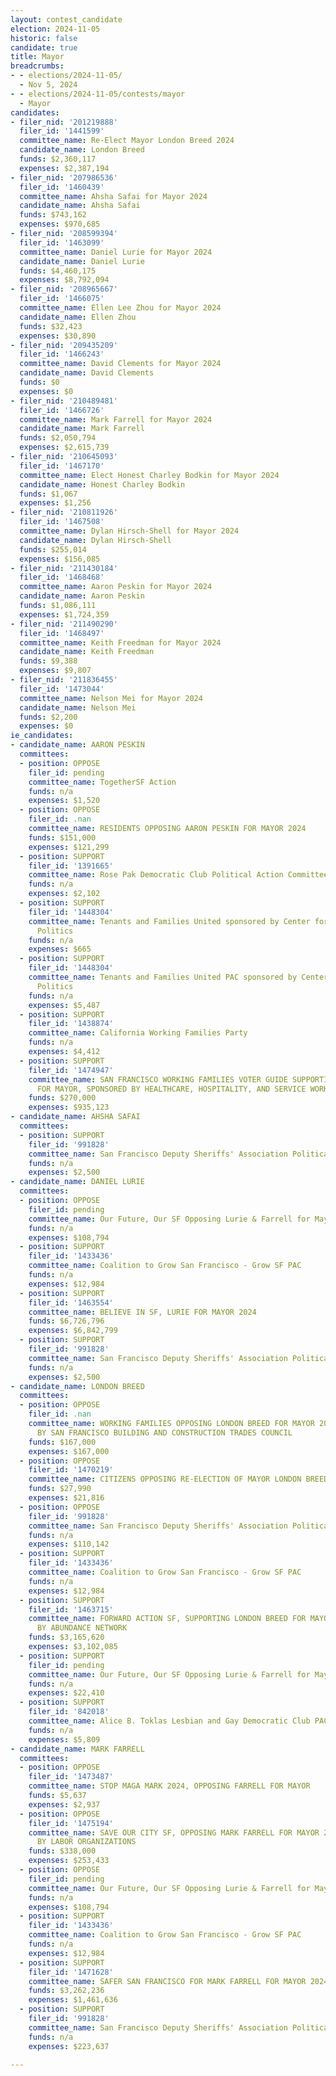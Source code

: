 ```yaml
---
layout: contest_candidate
election: 2024-11-05
historic: false
candidate: true
title: Mayor
breadcrumbs:
- - elections/2024-11-05/
  - Nov 5, 2024
- - elections/2024-11-05/contests/mayor
  - Mayor
candidates:
- filer_nid: '201219888'
  filer_id: '1441599'
  committee_name: Re-Elect Mayor London Breed 2024
  candidate_name: London Breed
  funds: $2,360,117
  expenses: $2,387,194
- filer_nid: '207986536'
  filer_id: '1460439'
  committee_name: Ahsha Safai for Mayor 2024
  candidate_name: Ahsha Safai
  funds: $743,162
  expenses: $970,685
- filer_nid: '208599394'
  filer_id: '1463099'
  committee_name: Daniel Lurie for Mayor 2024
  candidate_name: Daniel Lurie
  funds: $4,460,175
  expenses: $8,792,094
- filer_nid: '208965667'
  filer_id: '1466075'
  committee_name: Ellen Lee Zhou for Mayor 2024
  candidate_name: Ellen Zhou
  funds: $32,423
  expenses: $30,890
- filer_nid: '209435209'
  filer_id: '1466243'
  committee_name: David Clements for Mayor 2024
  candidate_name: David Clements
  funds: $0
  expenses: $0
- filer_nid: '210489481'
  filer_id: '1466726'
  committee_name: Mark Farrell for Mayor 2024
  candidate_name: Mark Farrell
  funds: $2,050,794
  expenses: $2,615,739
- filer_nid: '210645093'
  filer_id: '1467170'
  committee_name: Elect Honest Charley Bodkin for Mayor 2024
  candidate_name: Honest Charley Bodkin
  funds: $1,067
  expenses: $1,256
- filer_nid: '210811926'
  filer_id: '1467508'
  committee_name: Dylan Hirsch-Shell for Mayor 2024
  candidate_name: Dylan Hirsch-Shell
  funds: $255,014
  expenses: $156,085
- filer_nid: '211430184'
  filer_id: '1468468'
  committee_name: Aaron Peskin for Mayor 2024
  candidate_name: Aaron Peskin
  funds: $1,086,111
  expenses: $1,724,359
- filer_nid: '211490290'
  filer_id: '1468497'
  committee_name: Keith Freedman for Mayor 2024
  candidate_name: Keith Freedman
  funds: $9,388
  expenses: $9,807
- filer_nid: '211836455'
  filer_id: '1473044'
  committee_name: Nelson Mei for Mayor 2024
  candidate_name: Nelson Mei
  funds: $2,200
  expenses: $0
ie_candidates:
- candidate_name: AARON PESKIN
  committees:
  - position: OPPOSE
    filer_id: pending
    committee_name: TogetherSF Action
    funds: n/a
    expenses: $1,520
  - position: OPPOSE
    filer_id: .nan
    committee_name: RESIDENTS OPPOSING AARON PESKIN FOR MAYOR 2024
    funds: $151,000
    expenses: $121,299
  - position: SUPPORT
    filer_id: '1391665'
    committee_name: Rose Pak Democratic Club Political Action Committee
    funds: n/a
    expenses: $2,102
  - position: SUPPORT
    filer_id: '1448304'
    committee_name: Tenants and Families United sponsored by Center for Empowered
      Politics
    funds: n/a
    expenses: $665
  - position: SUPPORT
    filer_id: '1448304'
    committee_name: Tenants and Families United PAC sponsored by Center for Empowered
      Politics
    funds: n/a
    expenses: $5,487
  - position: SUPPORT
    filer_id: '1438874'
    committee_name: California Working Families Party
    funds: n/a
    expenses: $4,412
  - position: SUPPORT
    filer_id: '1474947'
    committee_name: SAN FRANCISCO WORKING FAMILIES VOTER GUIDE SUPPORTING AARON PESKIN
      FOR MAYOR, SPONSORED BY HEALTHCARE, HOSPITALITY, AND SERVICE WORKERS UNIONS
    funds: $270,000
    expenses: $935,123
- candidate_name: AHSHA SAFAI
  committees:
  - position: SUPPORT
    filer_id: '991828'
    committee_name: San Francisco Deputy Sheriffs' Association Political Action Committee
    funds: n/a
    expenses: $2,500
- candidate_name: DANIEL LURIE
  committees:
  - position: OPPOSE
    filer_id: pending
    committee_name: Our Future, Our SF Opposing Lurie & Farrell for Mayor 2024
    funds: n/a
    expenses: $108,794
  - position: SUPPORT
    filer_id: '1433436'
    committee_name: Coalition to Grow San Francisco - Grow SF PAC
    funds: n/a
    expenses: $12,984
  - position: SUPPORT
    filer_id: '1463554'
    committee_name: BELIEVE IN SF, LURIE FOR MAYOR 2024
    funds: $6,726,796
    expenses: $6,842,799
  - position: SUPPORT
    filer_id: '991828'
    committee_name: San Francisco Deputy Sheriffs' Association Political Action Committee
    funds: n/a
    expenses: $2,500
- candidate_name: LONDON BREED
  committees:
  - position: OPPOSE
    filer_id: .nan
    committee_name: WORKING FAMILIES OPPOSING LONDON BREED FOR MAYOR 2024 SPONSORED
      BY SAN FRANCISCO BUILDING AND CONSTRUCTION TRADES COUNCIL
    funds: $167,000
    expenses: $167,000
  - position: OPPOSE
    filer_id: '1470219'
    committee_name: CITIZENS OPPOSING RE-ELECTION OF MAYOR LONDON BREED 2024
    funds: $27,990
    expenses: $21,816
  - position: OPPOSE
    filer_id: '991828'
    committee_name: San Francisco Deputy Sheriffs' Association Political Action Committee
    funds: n/a
    expenses: $110,142
  - position: SUPPORT
    filer_id: '1433436'
    committee_name: Coalition to Grow San Francisco - Grow SF PAC
    funds: n/a
    expenses: $12,984
  - position: SUPPORT
    filer_id: '1463715'
    committee_name: FORWARD ACTION SF, SUPPORTING LONDON BREED FOR MAYOR 2024, SPONSORED
      BY ABUNDANCE NETWORK
    funds: $3,165,620
    expenses: $3,102,085
  - position: SUPPORT
    filer_id: pending
    committee_name: Our Future, Our SF Opposing Lurie & Farrell for Mayor 2024
    funds: n/a
    expenses: $22,410
  - position: SUPPORT
    filer_id: '842018'
    committee_name: Alice B. Toklas Lesbian and Gay Democratic Club PAC
    funds: n/a
    expenses: $5,809
- candidate_name: MARK FARRELL
  committees:
  - position: OPPOSE
    filer_id: '1473487'
    committee_name: STOP MAGA MARK 2024, OPPOSING FARRELL FOR MAYOR
    funds: $5,637
    expenses: $2,937
  - position: OPPOSE
    filer_id: '1475194'
    committee_name: SAVE OUR CITY SF, OPPOSING MARK FARRELL FOR MAYOR 2024 - SPONSORED
      BY LABOR ORGANIZATIONS
    funds: $338,000
    expenses: $253,433
  - position: OPPOSE
    filer_id: pending
    committee_name: Our Future, Our SF Opposing Lurie & Farrell for Mayor 2024
    funds: n/a
    expenses: $108,794
  - position: SUPPORT
    filer_id: '1433436'
    committee_name: Coalition to Grow San Francisco - Grow SF PAC
    funds: n/a
    expenses: $12,984
  - position: SUPPORT
    filer_id: '1471628'
    committee_name: SAFER SAN FRANCISCO FOR MARK FARRELL FOR MAYOR 2024
    funds: $3,262,236
    expenses: $1,461,636
  - position: SUPPORT
    filer_id: '991828'
    committee_name: San Francisco Deputy Sheriffs' Association Political Action Committee
    funds: n/a
    expenses: $223,637

---
```

